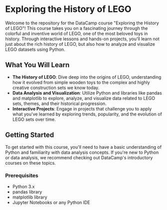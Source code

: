 # Exploring the History of LEGO

Welcome to the repository for the DataCamp course "Exploring the History of LEGO"! This course takes you on a fascinating journey through the colorful and inventive world of LEGO, one of the most beloved toys in history. Through interactive lessons and hands-on projects, you'll learn not just about the rich history of LEGO, but also how to analyze and visualize LEGO datasets using Python.

## What You Will Learn

- **The History of LEGO**: Dive deep into the origins of LEGO, understanding how it evolved from simple wooden toys to the complex and highly creative construction sets we know today.
- **Data Analysis and Visualization**: Utilize Python and libraries like pandas and matplotlib to explore, analyze, and visualize data related to LEGO sets, themes, and their historical progression.
- **Interactive Projects**: Engage in projects that challenge you to apply what you've learned by exploring trends, popularity, and the evolution of LEGO sets over time.

## Getting Started

To get started with this course, you'll need to have a basic understanding of Python and familiarity with data analysis concepts. If you're new to Python or data analysis, we recommend checking out DataCamp's introductory courses on these topics.

### Prerequisites

- Python 3.x
- pandas library
- matplotlib library
- Jupyter Notebooks or any Python IDE
